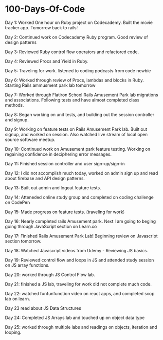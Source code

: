 # 100-Days-Of-Code
Day 1: Worked One hour on Ruby project on Codecademy. Built the movie tracker app. Tomorrow back to rails! 

Day 2: Continued work on Codecademy Ruby program. Good review of design patterns

Day 3: Reviewed Ruby control flow operators and refactored code.

Day 4: Reviewed Procs and Yield in Ruby. 

Day 5: Traveling for work. listened to coding podcasts from code newbie

Day 6: Worked through review of Procs, lambdas and blocks in Ruby. Starting Rails ammusment park lab tomorrow

Day 7: Worked through Flatiron School Rails Amusement Park lab migrations and associations. Following tests and have almost completed class methods. 

Day 8: Began working on unit tests, and building out the session controller and signup.

Day 9: Working on feature tests on Rails Amusement Park lab. Built out signup, and worked on session. Also watched live stream of local open source software meetup. 

Day 10: Continued work on Amusement park feature testing. Working on regaining confidence in deciphering error messages. 

Day 11: Finished session controller and user sign-up/sign-in

Day 12: I did not accomplish much today, worked on admin sign up and read about firebase and API design patterns. 

Day 13: Built out admin and logout feature tests.

Day 14: Atteneded online study group and completed on coding challenge on CodePen

Day 15: Made progress on feature tests. (traveling for work)

Day 16: Nearly completed rails Amusement park. Next I am going to beging going through JavaScript section on Learn.co

Day 17: Finished Rails Amusement Park Lab! Beginning review on Javascript section tomorrow. 

Day 18: Watched Javascript videos from Udemy - Reviewing JS basics. 

Day 19: Reviewed control flow and loops in JS and attended study session on JS array functions.

Day 20: worked through JS Control Flow lab. 

Day 21: finished a JS lab, traveling for work did not complete much code. 

Day 22: watched funfunfunction video on react apps, and completed scop lab on learn.

Day 23 read about JS Data Structures

Day 24: Completed JS Arrays lab and touched up on object data type

Day 25: worked through multiple labs and readings on objects, iteration and looping.
